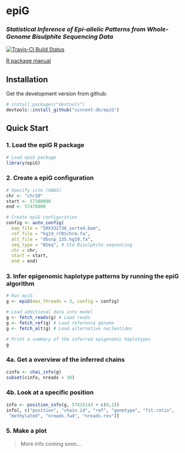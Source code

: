 # epiG
### *Statistical Inference of Epi-allelic Patterns from Whole-Genome Bisulphite Sequencing Data*

[![Travis-CI Build Status](https://travis-ci.org/vincent-dk/epiG.svg?branch=master)](https://travis-ci.org/vincent-dk/epiG-pkg)

[R package manual](epiG-manual.pdf)

## Installation

Get the development version from github:

```R
# install.packages("devtools")
devtools::install_github("vincent-dk/epiG")
```

## Quick Start

### 1. Load the epiG R package
```R
# Load epiG package
library(epiG)
```

### 2. Create a epiG configuration
```R
# Specify site (GNAS)
chr <- "chr20"
start <- 57380000
end <- 57478000

# Create epiG configuration
config <- auto_config(
  bam_file = "SRX332736_sorted.bam",
  ref_file = "hg19_rCRSchrm.fa",
  alt_file = "dbsnp_135.hg19.fa",
  seq_type = "BSeq", # Std Bisulphite sequencing
  chr = chr,
  start = start,
  end = end)
```

### 3. Infer epigenomic haplotype patterns by running the epiG algorithm  

```R
# Run epiG
g <- epiG(max_threads = 3, config = config)

# Load additional data into model
g <- fetch_reads(g) # Load reads
g <- fetch_ref(g) # Load reference genome
g <- fetch_alt(g) # Load alternative nucleotides

# Print a summary of the inferred epigenomic haplotypes
g
```

### 4a. Get a overview of the inferred chains

```R
cinfo <- chai_info(g)
subset(cinfo, nreads > 10)
```

### 4b. Look at a specific position
```R
info <- position_info(g, 57415143 + c(0,1))
info[, c("position", "chain.id", "ref", "genotype", "fit.ratio",
 "methylated", "nreads.fwd", "nreads.rev")]
```

### 5. Make a plot
> More info coming soon...
